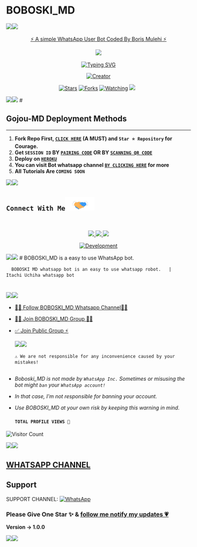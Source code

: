   # BOBOSKI_MD
   <a><img src='https://i.imgur.com/LyHic3i.gif'/></a><a><img src='https://i.imgur.com/LyHic3i.gif'/></a>
<p align="center"> 
<u>⚡ A simple WhatsApp User Bot Coded By Boris Mulehi ⚡</u>
</p>
<p align="center">
<img src="https://i.imgur.com/YKVlucn.jpeg"/>       
<p align="center">
  <a href="https://git.io/typing-svg"><img src="https://readme-typing-svg.demolab.com?font=EB+Garamond&weight=800&size=28&duration=4000&pause=1000&random=false&width=435&lines=+•__I'M+BOBOSKI_+MD__•;MULTI-DEVICE+WHATSAPP+BOT;DEVELOPED+BY+BORIS+MULEHI;RELEASED+DATE+18%2F6%2F2024." alt="Typing SVG" /></a>
</p> 
<p align="center">
<a href="#"><img title="Creator" src="https://img.shields.io/badge/Creator-BORIS_MULEHI-red.svg?style=for-the-badge&logo=github"></a>
</p>
<p align="center">
<a href="https://github.com/borismulehi/Itachi_Uchiha-Md/stargazers/"><img title="Stars" src="https://img.shields.io/github/stars/borismulehi/Itachi_Uchiha-Md?color=blue&style=flat-square"></a>
<a href="https://github.com/borismulehi/Itachi_Uchiha-Md/network/members"><img title="Forks" src="https://img.shields.io/github/forks/borismulehi/Itachi_Uchiha-Md?color=yellow&style=flat-square"></a>
<a href="https://github.com/borismulehi/Itachi_Uchiha-Md/watchers"><img title="Watching" src="https://img.shields.io/github/watchers/borismulehi/Itachi_Uchiha-Md?label=Watchers&color=red&style=flat-square"></a>
<a href="https://github.com/borismulehi/Itachi_Uchiha-Md/graphs/commit-activity"><img height="20" src="https://img.shields.io/badge/Maintained-Yes-red.svg"></a>&nbsp;&nbsp;
</p>
<a><img src='https://i.imgur.com/LyHic3i.gif'/></a><a><img src='https://i.imgur.com/LyHic3i.gif'/></a>
#

## Gojou-MD Deployment Methods
---
1.  **Fork Repo First, [`CLICK HERE`](https://github.com/borismulehi/BOBOSKI_MD/fork) (A MUST) and `Star ⭐ Repository` for Courage.**
2.  **Get `SESSION ID` BY [`PAIRING CODE`](https://gojousession-05ea27b8ff9a.herokuapp.com/pair) 
 OR BY [`SCANNING QR CODE`](https://gojousession-05ea27b8ff9a.herokuapp.com/wasiqr)** 
3. **Deploy on [`HEROKU`](https://dashboard.heroku.com/new?template=https://github.com/borismulehi/BOBOSKI_MD)**
8. **You can visit Bot whatsapp channel [`BY CLICKING HERE`](https://whatsapp.com/channel/0029VaH1iNI05MUX4zLNxR3V) for more**
9. **All Tutorials Are `COMING SOON`**

<a><img src='https://i.imgur.com/LyHic3i.gif'/></a><a><img src='https://i.imgur.com/LyHic3i.gif'/></a>

## ```Connect With Me```<img src="https://github.com/0xAbdulKhalid/0xAbdulKhalid/raw/main/assets/mdImages/handshake.gif" width ="80"></h1> 
 <br> 
<p align="center">
<a href="https://wa.me/254718445203"><img src="https://img.shields.io/badge/Contact Boris-25D366?style=for-the-badge&logo=whatsapp&logoColor=white" />
<a href="https://whatsapp.com/channel/0029VaH1iNI05MUX4zLNxR3V"><img src="https://img.shields.io/badge/Join Official Channel-25D366?style=for-the-badge&logo=whatsapp&logoColor=white" />
<a href="https://youtube.com/@bossngototv4066"><img src="https://img.shields.io/badge/Subscribe-ff0000?style=for-the-badge&logo=youtube&logoColor=ff000000&link=https://youtube.com/@bossngoto4066" /><br>
<p align="center">
<img alt="Development" width="250" src="https://media2.giphy.com/media/W9tBvzTXkQopi/giphy.gif?cid=6c09b952xu6syi1fyqfyc04wcfk0qvqe8fd7sop136zxfjyn&ep=v1_internal_gif_by_id&rid=giphy.gif&ct=g" /> </p>
<a><img src='https://i.imgur.com/LyHic3i.gif'/></a><a><img src='https://i.imgur.com/LyHic3i.gif'/></a>
# 
BOBOSKI_MD is a easy to use WhatsApp bot. 

      BOBOSKI MD whatsapp bot is an easy to use whatsapp robot.   |  Itachi Uchiha whatsapp bot
# 
# 
<a><img src='https://i.imgur.com/LyHic3i.gif'/></a><a><img src='https://i.imgur.com/LyHic3i.gif'/></a>

* [🧑‍💻 Follow BOBOSKI_MD Whatsapp Channel🧑‍💻](https://whatsapp.com/channel/0029VaH1iNI05MUX4zLNxR3V)

* [🧑‍💻 Join BOBOSKI_MD Group 🧑‍💻](https://t.me/callmeboboski)

* [✅ Join Public Group ⚡](https://chat.whatsapp.com/Hk4jZg8HMoH1auW2NAKazX)

  <a><img src='https://i.imgur.com/LyHic3i.gif'/></a><a><img src='https://i.imgur.com/LyHic3i.gif'/></a>

      ⚠️ We are not responsible for any inconvenience caused by your mistakes!
  
## 

- *Boboski_MD is not made by `WhatsApp Inc.` Sometimes or misusing the bot might `ban` your `WhatsApp account!`*
- *In that case, I'm not responsible for banning your account.*
- *Use BOBOSKI_MD at your own risk by keeping this warning in mind.*
  
  #### ```TOTAL PROFILE VIEWS 🧚```
![Visitor Count](https://profile-counter.glitch.me/borismulehi/count.svg)

<a><img src='https://i.imgur.com/LyHic3i.gif'/></a><a><img src='https://i.imgur.com/LyHic3i.gif'/></a>

 ## [ WHATSAPP CHANNEL ](https://whatsapp.com/channel/0029VaH1iNI05MUX4zLNxR3V) 

## Support

SUPPORT CHANNEL: <a href="https://whatsapp.com/channel/0029VaH1iNI05MUX4zLNxR3V"><img alt="WhatsApp" src="https://img.shields.io/badge/WhatsApp-25D366?style=for-the-badge&logo=whatsapp&logoColor=white"/></a>


### Please Give One Star ✨ & [follow me notify my updates 💗](https://github.com/borismulehi)
<b>Version -> 1.0.0</b>

<a><img src='https://i.imgur.com/LyHic3i.gif'/></a><a><img src='https://i.imgur.com/LyHic3i.gif'/></a>
